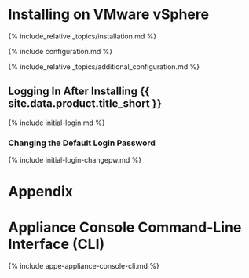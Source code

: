 ---
---

# Installing on VMware vSphere

{% include_relative _topics/installation.md %}

{% include configuration.md %}

{% include_relative _topics/additional_configuration.md %}

## Logging In After Installing {{ site.data.product.title_short }}

{% include initial-login.md %}

### Changing the Default Login Password

{% include initial-login-changepw.md %}

# Appendix

# Appliance Console Command-Line Interface (CLI)

{% include appe-appliance-console-cli.md %}
